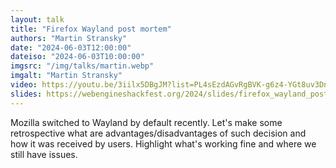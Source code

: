 ```yaml
---
layout: talk
title: "Firefox Wayland post mortem"
authors: "Martin Stransky"
date: "2024-06-03T12:00:00"
dateiso: "2024-06-03T10:00:00"
imgsrc: "/img/talks/martin.webp"
imgalt: "Martin Stransky"
video: https://youtu.be/3iilx5DBgJM?list=PL4sEzdAGvRgBVK-g6z4-YGt8uv3Dni6ag
slides: https://webengineshackfest.org/2024/slides/firefox_wayland_post_mortem_by_martin_stransky.pdf
---
```


Mozilla switched to Wayland by default recently. Let's make some retrospective what are advantages/disadvantages of such decision and how it was received by users. Highlight what's working fine and where we still have issues.

